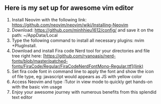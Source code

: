 ## Here is my set up for awesome vim editor

1. Install Neovim with the following link: https://github.com/neovim/neovim/wiki/Installing-Neovim
2. Download: https://github.com/minhhieu1612/config/ and save it on the path: ~/AppData/Local 
3. Type the following command to install all necessary plugins: nvim +PlugInstall.
4. Download and install Fira code Nerd tool for your directories and file tree right here: [https://github.com/ryanoasis/nerd-fonts/blob/master/patched-fonts/FiraCode/Regular/FiraCodeNerdFontMono-Regular.ttf](link)
5. Set fira code font in command line to apply the font and show the icon of file type, eg: javascript would
appears as JS with yellow color
6. Access Neovim and type :Tutor in view mode to quickly get hands-on with the basic vim usage
7. Enjoy your awesome journey with numerous benefits from this splendid text editor
